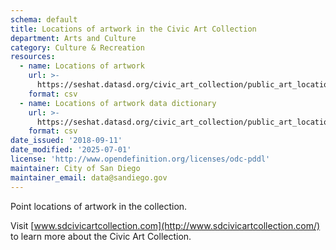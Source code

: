 ```yaml
---
schema: default
title: Locations of artwork in the Civic Art Collection
department: Arts and Culture
category: Culture & Recreation
resources:
  - name: Locations of artwork
    url: >-
      https://seshat.datasd.org/civic_art_collection/public_art_locations_datasd.csv
    format: csv
  - name: Locations of artwork data dictionary
    url: >-
      https://seshat.datasd.org/civic_art_collection/public_art_locations_dictionary_datasd.csv
    format: csv
date_issued: '2018-09-11'
date_modified: '2025-07-01'
license: 'http://www.opendefinition.org/licenses/odc-pddl'
maintainer: City of San Diego
maintainer_email: data@sandiego.gov
---
```

Point locations of artwork in the collection.
<!--more-->

Visit [www.sdcivicartcollection.com](http://www.sdcivicartcollection.com/) to learn more about the Civic Art Collection.

